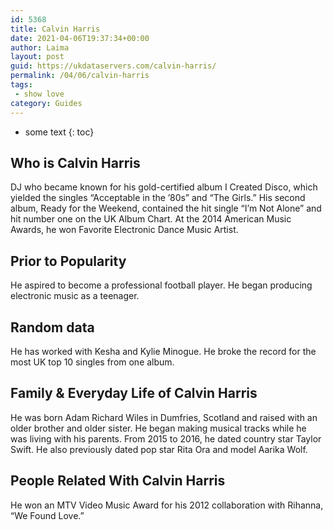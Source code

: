```yaml
---
id: 5368
title: Calvin Harris
date: 2021-04-06T19:37:34+00:00
author: Laima
layout: post
guid: https://ukdataservers.com/calvin-harris/
permalink: /04/06/calvin-harris
tags:
 - show love
category: Guides
---
```


* some text
{: toc}


## Who is Calvin Harris
                  
                  
                  
DJ who became known for his gold-certified album I Created Disco, which yielded the singles &#8220;Acceptable in the &#8217;80s&#8221; and &#8220;The Girls.&#8221; His second album, Ready for the Weekend, contained the hit single &#8220;I&#8217;m Not Alone&#8221; and hit number one on the UK Album Chart. At the 2014 American Music Awards, he won Favorite Electronic Dance Music Artist.
                  
              
            
              
            
                
                
                
## Prior to Popularity
                  
                  
                  
He aspired to become a professional football player. He began producing electronic music as a teenager.
                  
              
            
              
            
                
                
                
## Random data
                  
                  
                  
He has worked with Kesha and Kylie Minogue. He broke the record for the most UK top 10 singles from one album.
                  
              
            
              
            
                
                
                
## Family & Everyday Life of Calvin Harris
                  
                  
                  
He was born Adam Richard Wiles in Dumfries, Scotland and raised with an older brother and older sister. He began making musical tracks while he was living with his parents. From 2015 to 2016, he dated country star Taylor Swift. He also previously dated pop star Rita Ora and model Aarika Wolf.
                  
              
            
              
            
                
                
                
## People Related With Calvin Harris
                  
                  
                  
He won an MTV Video Music Award for his 2012 collaboration with Rihanna, &#8220;We Found Love.&#8221;
                  
              
            
              
            
                
              
            
              
              
            
            
              
            
          
          
          